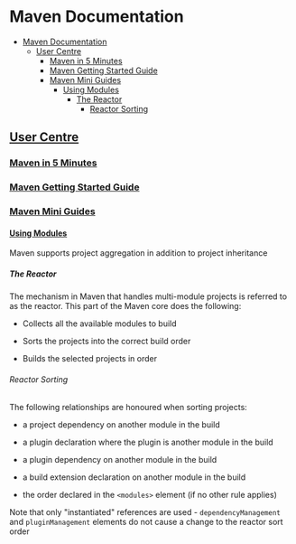 # Maven Documentation

- [Maven Documentation](#maven-documentation)
  - [User Centre](#user-centre)
    - [Maven in 5 Minutes](#maven-in-5-minutes)
    - [Maven Getting Started Guide](#maven-getting-started-guide)
    - [Maven Mini Guides](#maven-mini-guides)
      - [Using Modules](#using-modules)
        - [The Reactor](#the-reactor)
          - [Reactor Sorting](#reactor-sorting)

## [User Centre](https://maven.apache.org/users/index.html)

### [Maven in 5 Minutes](https://maven.apache.org/guides/getting-started/maven-in-five-minutes.html)

### [Maven Getting Started Guide](https://maven.apache.org/guides/getting-started/index.html)

### [Maven Mini Guides](https://maven.apache.org/guides/mini/index.html)

#### [Using Modules](https://maven.apache.org/guides/mini/guide-multiple-modules.html)

Maven supports project aggregation in addition to project inheritance

##### The Reactor

The mechanism in Maven that handles multi-module projects is referred to as the reactor. This part of the Maven core does the following:

- Collects all the available modules to build

- Sorts the projects into the correct build order

- Builds the selected projects in order

###### Reactor Sorting

The following relationships are honoured when sorting projects:

- a project dependency on another module in the build

- a plugin declaration where the plugin is another module in the build

- a plugin dependency on another module in the build

- a build extension declaration on another module in the build

- the order declared in the `<modules>` element (if no other rule applies)

Note that only "instantiated" references are used - `dependencyManagement` and `pluginManagement` elements do not cause a change to the reactor sort order
